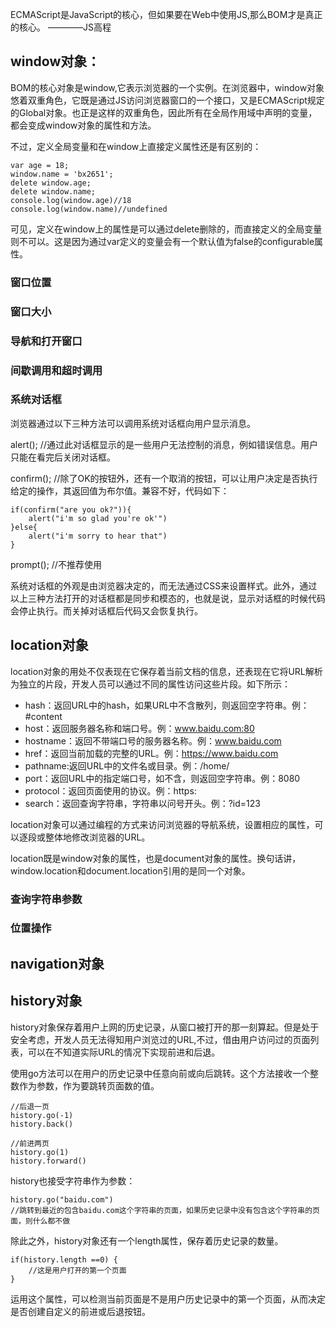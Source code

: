 ECMAScript是JavaScript的核心，但如果要在Web中使用JS,那么BOM才是真正的核心。 ————JS高程

## window对象：

BOM的核心对象是window,它表示浏览器的一个实例。在浏览器中，window对象悠着双重角色，它既是通过JS访问浏览器窗口的一个接口，又是ECMAScript规定的Global对象。也正是这样的双重角色，因此所有在全局作用域中声明的变量，都会变成window对象的属性和方法。

不过，定义全局变量和在window上直接定义属性还是有区别的：

```
var age = 18;
window.name = 'bx2651';
delete window.age;
delete window.name;
console.log(window.age)//18
console.log(window.name)//undefined

```

可见，定义在window上的属性是可以通过delete删除的，而直接定义的全局变量则不可以。这是因为通过var定义的变量会有一个默认值为false的configurable属性。

### 窗口位置
### 窗口大小
### 导航和打开窗口
### 间歇调用和超时调用
### 系统对话框
浏览器通过以下三种方法可以调用系统对话框向用户显示消息。

alert();	//通过此对话框显示的是一些用户无法控制的消息，例如错误信息。用户只能在看完后关闭对话框。

confirm();  //除了OK的按钮外，还有一个取消的按钮，可以让用户决定是否执行给定的操作，其返回值为布尔值。兼容不好，代码如下：

```
if(confirm("are you ok?")){
    alert("i'm so glad you're ok'")
}else{
    alert("i'm sorry to hear that")
}
```

prompt();	//不推荐使用

系统对话框的外观是由浏览器决定的，而无法通过CSS来设置样式。此外，通过以上三种方法打开的对话框都是同步和模态的，也就是说，显示对话框的时候代码会停止执行。而关掉对话框后代码又会恢复执行。

## location对象
location对象的用处不仅表现在它保存着当前文档的信息，还表现在它将URL解析为独立的片段，开发人员可以通过不同的属性访问这些片段。如下所示：

* hash：返回URL中的hash，如果URL中不含散列，则返回空字符串。例：#content
* host：返回服务器名称和端口号。例：www.baidu.com:80
* hostname：返回不带端口号的服务器名称。例：www.baidu.com
* href：返回当前加载的完整的URL。例：https://www.baidu.com
* pathname:返回URL中的文件名或目录。例：/home/
* port：返回URL中的指定端口号，如不含，则返回空字符串。例：8080
* protocol：返回页面使用的协议。例：https:
* search：返回查询字符串，字符串以问号开头。例：?id=123

location对象可以通过编程的方式来访问浏览器的导航系统，设置相应的属性，可以逐段或整体地修改浏览器的URL。

location既是window对象的属性，也是document对象的属性。换句话讲，window.location和document.location引用的是同一个对象。
### 查询字符串参数
### 位置操作


## navigation对象

## history对象

history对象保存着用户上网的历史记录，从窗口被打开的那一刻算起。但是处于安全考虑，开发人员无法得知用户浏览过的URL,不过，借由用户访问过的页面列表，可以在不知道实际URL的情况下实现前进和后退。

使用go方法可以在用户的历史记录中任意向前或向后跳转。这个方法接收一个整数作为参数，作为要跳转页面数的值。

```
//后退一页
history.go(-1)
history.back()

//前进两页
history.go(1)
history.forward()
```

history也接受字符串作为参数：

```
history.go("baidu.com")
//跳转到最近的包含baidu.com这个字符串的页面，如果历史记录中没有包含这个字符串的页面，则什么都不做

```

除此之外，history对象还有一个length属性，保存着历史记录的数量。

```
if(history.length ==0) {
    //这是用户打开的第一个页面
}
```

运用这个属性，可以检测当前页面是不是用户历史记录中的第一个页面，从而决定是否创建自定义的前进或后退按钮。
